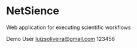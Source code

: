 # NetSience
Web application for executing scientific workflows


Demo User
luizsoliveira@gmail.com
123456
